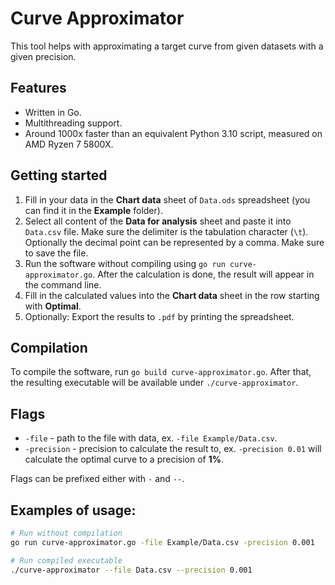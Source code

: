 # Curve Approximator
This tool helps with approximating a target curve from given datasets with a given precision.

## Features
- Written in Go.
- Multithreading support.
- Around 1000x faster than an equivalent Python 3.10 script, measured on AMD Ryzen 7 5800X.

## Getting started
1. Fill in your data in the **Chart data** sheet of `Data.ods` spreadsheet (you can find it in the **Example** folder).
2. Select all content of the **Data for analysis** sheet and paste it into `Data.csv` file. Make sure the delimiter is the tabulation character (`\t`). Optionally the decimal point can be represented by a comma. Make sure to save the file.
3. Run the software without compiling using `go run curve-approximator.go`. After the calculation is done, the result will appear in the command line.
4. Fill in the calculated values into the **Chart data** sheet in the row starting with **Optimal**.
5. Optionally: Export the results to `.pdf` by printing the spreadsheet.

## Compilation
To compile the software, run `go build curve-approximator.go`. After that, the resulting executable will be available under `./curve-approximator`.

## Flags
- `-file` - path to the file with data, ex. `-file Example/Data.csv`.
- `-precision` - precision to calculate the result to, ex. `-precision 0.01` will calculate the optimal curve to a precision of **1%**.

Flags can be prefixed either with `-` and `--`.

## Examples of usage:
```sh
# Run without compilation
go run curve-approximator.go -file Example/Data.csv -precision 0.001

# Run compiled executable
./curve-approximator --file Data.csv --precision 0.001
```
